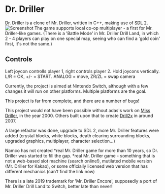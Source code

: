 # Dr. Driller

Dr. Driller is a clone of Mr. Driller, written in C++, making use of SDL 2.
![Screenshot](https://jtm.gg/files/drdscreenshot0.jpg)
The game supports local co-op multiplayer - a first for Mr. Driller-like games. 
(There is a 'Battle Mode' in Mr. Driller Drill Land, in which 2 - 4 players can play on one special map, seeing who can find a 'gold coin' first, it's not the same.)

## Controls
Left joycon controlls player 1, right controls player 2.
Hold joycons vertically.
L/R = OK, +/- = START.
ANALOG = move, ZR/ZL = swap camera


Currently, the project is aimed at Nintendo Switch, although with a few changes it will run on other platforms. Multiple platforms are the goal.

This project is far from complete, and there are a number of bugs!


This project would not have been possible without adas's work on [Miss Driller](https://web.archive.org/web/20190321190556/http://www.geocities.co.jp/berkeley/2093/driller.html), in the year 2000.
Others built upon that to create [Drill2x](https://web.archive.org/web/20090207211032/http://wiki.gp2x.org/wiki/Drill2x) in around 2007.

A large refactor was done, upgrade to SDL 2, more Mr. Driller features were added (crystal blocks, white blocks, death clearing surrounding blocks, upgraded graphics, multiplayer, character selection...)

Namco has not created *real Mr. Driller game for more than 10 years, so Dr. Driller was started to fill the gap.
*real Mr. Driller game - something that is not a web-based slot machine (search online!), mutilated mobile version (Mr. Driller for Kakao), or some officially licensed web version that has different mechanics (can't find the link now)

There is a late 2019 trademark for 'Mr. Driller Encore', supposedly a port of Mr. Driller Drill Land to Switch, better late than never!
